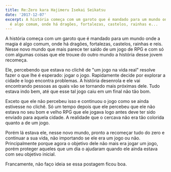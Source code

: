 ```yaml
---
title: Re:Zero kara Hajimeru Isekai Seikatsu
date: '2017-12-07'
excerpt: A história começa com um garoto que é mandado para um mundo onde a magia
  é algo comum, onde há dragões, fortalezas, castelos, rainhas e...
---
```




A história começa com um garoto que é mandado para um mundo onde a magia é algo comum, onde há dragões, fortalezas, castelos, rainhas e reis. Nesse novo mundo que mais parece ter saído de um jogo de RPG e com só com algumas coisas que ele trouxe do outro mundo a história desse jovem recomeça.

Ele, percebendo que estava no clichê de "um jogo na vida real" resolve fazer o que lhe é esperado: jogar o jogo. Rapidamente decide por explorar a cidade e logo encontra problemas. A história desenrola e ele vai encontrando pessoas as quais vão se tornando mais próximas dele. Tudo estava indo bem, até que esse tal jogo caiu em um final não tão bom.

Exceto que ele não percebeu isso e continuou o jogo como se ainda estivesse no clichê. Só um tempo depois que ele percebeu que ele não estava no seu bom e velho RPG que ele jogava logo antes deve ter sido enviado para aquela cidade. A realidade que o cercava não era tão colorida quanto a de um jogo.

Porém lá estava ele, nesse novo mundo, pronto a recomeçar tudo do zero e continuar a sua vida, não importando se ele era um jogo ou não. Principalmente porque agora o objetivo dele não mais era jogar um jogo, porém proteger aqueles que um dia o ajudaram quando ele ainda estava com seu objetivo inicial.

Francamente, não faço ideia se essa postagem ficou boa.